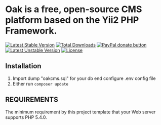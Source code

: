 Oak is a free, open-source CMS platform based on the Yii2 PHP Framework.
============================


[![Latest Stable Version](https://poser.pugx.org/oakcms/oakcms/v/stable)](https://packagist.org/packages/oakcms/oakcms)
[![Total Downloads](https://poser.pugx.org/oakcms/oakcms/downloads)](https://packagist.org/packages/oakcms/oakcms)
[![PayPal donate button](https://img.shields.io/badge/paypal-donate-yellow.svg)](https://www.paypal.com/cgi-bin/webscr?cmd=_donations&business=legionerblack%40yandex%2eru&lc=UA&item_name=oakcms&currency_code=USD&bn=PP%2dDonationsBF%3abtn_donateCC_LG%2egif%3aNonHosted "Donate once-off to this project using Paypal")
[![Latest Unstable Version](https://poser.pugx.org/oakcms/oakcms/v/unstable)](https://packagist.org/packages/oakcms/oakcms)
[![License](https://poser.pugx.org/oakcms/oakcms/license)](https://packagist.org/packages/oakcms/oakcms)

Installation
------------
1. Import dump "oakcms.sql" for your db end configure .env config file
2. Either run `composer update`

REQUIREMENTS
------------

The minimum requirement by this project template that your Web server supports PHP 5.4.0.
